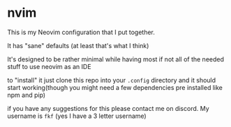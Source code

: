 # nvim


This is my Neovim configuration that I put together.

It has "sane" defaults (at least that's what I think)

It's designed to be rather minimal while having most if not all  of the needed stuff to use neovim as an IDE

to "install" it  just clone this repo into your ``.config``  directory and it should start working(though you might need a few dependencies pre installed like npm and pip)

if you have any suggestions for this  please contact me on discord. My username is  ``fkf`` (yes I have a 3 letter username)
